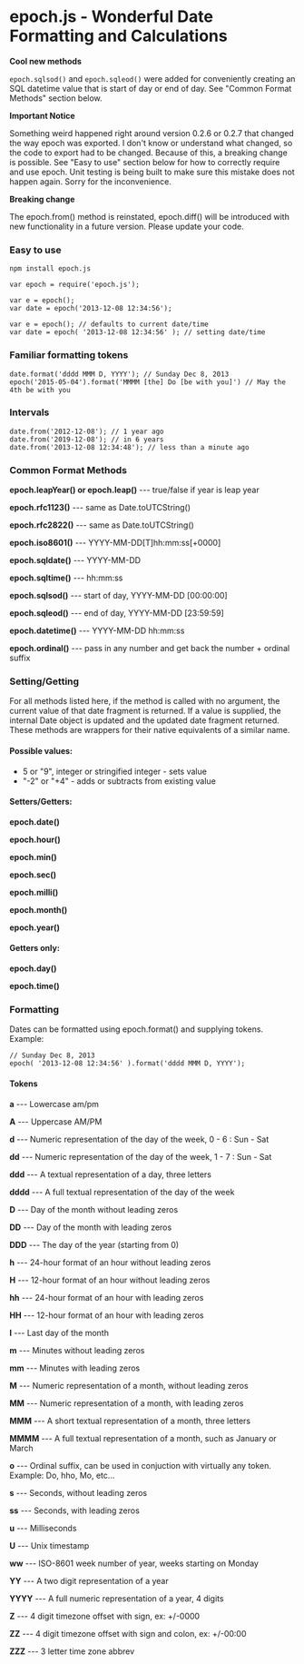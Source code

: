 epoch.js - Wonderful Date Formatting and Calculations
=====================================================

**Cool new methods**

`epoch.sqlsod()` and `epoch.sqleod()` were added for conveniently creating an SQL datetime value that is start of day or end of day.  See "Common Format Methods" section below.

**Important Notice**

Something weird happened right around version 0.2.6 or 0.2.7 that changed the way epoch was exported.  I don't know or understand what changed, so the code to export had to be changed.  Because of this, a breaking change is possible.  See "Easy to use" section below for how to correctly require and use epoch.  Unit testing is being built to make sure this mistake does not happen again.  Sorry for the inconvenience.

**Breaking change**

The epoch.from() method is reinstated, epoch.diff() will be introduced with new functionality in a future version.  Please update your code.


### Easy to use
	npm install epoch.js

	var epoch = require('epoch.js');

	var e = epoch();
	var date = epoch('2013-12-08 12:34:56');

	var e = epoch(); // defaults to current date/time
	var date = epoch( '2013-12-08 12:34:56' ); // setting date/time


### Familiar formatting tokens

	date.format('dddd MMM D, YYYY'); // Sunday Dec 8, 2013
	epoch('2015-05-04').format('MMMM [the] Do [be with you]') // May the 4th be with you


### Intervals

	date.from('2012-12-08'); // 1 year ago
	date.from('2019-12-08'); // in 6 years
	date.from('2013-12-08 12:34:48'); // less than a minute ago


### Common Format Methods

**epoch.leapYear() or epoch.leap()** --- true/false if year is leap year

**epoch.rfc1123()** --- same as Date.toUTCString()

**epoch.rfc2822()** --- same as Date.toUTCString()

**epoch.iso8601()** --- YYYY-MM-DD[T]hh:mm:ss[+0000]

**epoch.sqldate()** --- YYYY-MM-DD

**epoch.sqltime()** --- hh:mm:ss

**epoch.sqlsod()** --- start of day, YYYY-MM-DD [00:00:00]

**epoch.sqleod()** --- end of day, YYYY-MM-DD [23:59:59]

**epoch.datetime()** --- YYYY-MM-DD hh:mm:ss

**epoch.ordinal()** --- pass in any number and get back the number + ordinal suffix

### Setting/Getting

For all methods listed here, if the method is called with no argument, the current value of that date fragment is returned.  If a value is supplied, the internal Date object is updated and the updated date fragment returned.  These methods are wrappers for their native equivalents of a similar name.

#### Possible values:

- 5 or "9", integer or stringified integer - sets value
- "-2" or "+4" - adds or subtracts from existing value

#### Setters/Getters:

**epoch.date()**

**epoch.hour()**

**epoch.min()**

**epoch.sec()**

**epoch.milli()**

**epoch.month()**

**epoch.year()**

#### Getters only:

**epoch.day()**

**epoch.time()**


### Formatting

Dates can be formatted using epoch.format() and supplying tokens.  Example:

    // Sunday Dec 8, 2013
    epoch( '2013-12-08 12:34:56' ).format('dddd MMM D, YYYY');


#### Tokens

**a** --- Lowercase am/pm

**A** --- Uppercase AM/PM

**d** --- Numeric representation of the day of the week, 0 - 6 : Sun - Sat

**dd** --- Numeric representation of the day of the week, 1 - 7 : Sun - Sat

**ddd** --- A textual representation of a day, three letters

**dddd** --- A full textual representation of the day of the week

**D** --- Day of the month without leading zeros

**DD** --- Day of the month with leading zeros

**DDD** --- The day of the year (starting from 0)

**h** --- 24-hour format of an hour without leading zeros

**H** --- 12-hour format of an hour without leading zeros

**hh** --- 24-hour format of an hour with leading zeros

**HH** --- 12-hour format of an hour with leading zeros

**l** --- Last day of the month

**m** --- Minutes without leading zeros

**mm** --- Minutes with leading zeros

**M** --- Numeric representation of a month, without leading zeros

**MM** --- Numeric representation of a month, with leading zeros

**MMM** --- A short textual representation of a month, three letters

**MMMM** --- A full textual representation of a month, such as January or March

**o** --- Ordinal suffix, can be used in conjuction with virtually any token. Example: Do, hho, Mo, etc...

**s** --- Seconds, without leading zeros

**ss** --- Seconds, with leading zeros

**u** --- Milliseconds

**U** --- Unix timestamp

**ww** --- ISO-8601 week number of year, weeks starting on Monday

**YY** --- A two digit representation of a year

**YYYY** --- A full numeric representation of a year, 4 digits

**Z** --- 4 digit timezone offset with sign, ex: +/-0000

**ZZ** --- 4 digit timezone offset with sign and colon, ex: +/-00:00

**ZZZ** --- 3 letter time zone abbrev